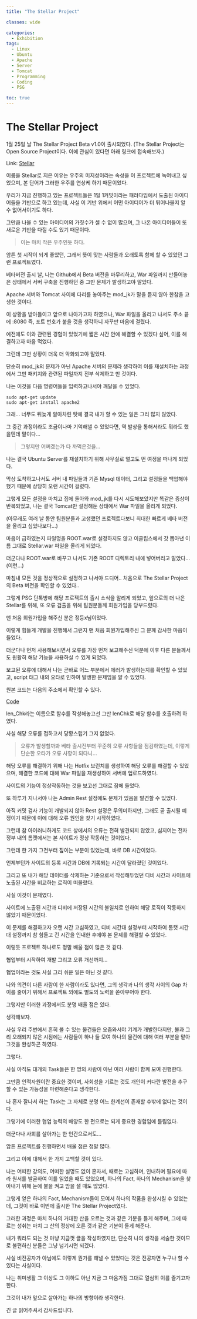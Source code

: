 ```yaml
---
title: "The Stellar Project"

classes: wide

categories:
  - Exhibition
tags:
  - Linux
  - Ubuntu
  - Apache
  - Server
  - Tomcat
  - Programming
  - Coding
  - PSG

toc: true
---
```


# The Stellar Project

1월 25일 날 The Stellar Project Beta v1.0이 출시되었다.
(The Stellar Project는 Open Source Project이다. 이에 관심이 있다면 아래 링크에 접속해보자.)

Link: [Stellar](https://github.com/psgstellar/Stellar "The Stellar Project Link")

이름을 Stellar로 지은 이유는 우주의 미지성이라는 속성을 이 프로젝트에 녹여내고 싶었으며, 본 단어가 그러한 우주를 연상케 하기 때문이었다.

우리가 지금 진행하고 있는 프로젝트들은 1일 1커밋이라는 패러다임에서 도출된 아이디어들을 기반으로 하고 있는데, 사실 이 기반 위에서 어떤 아이디어가 더 튀어나올지 알 수 없어서이기도 하다.

그만큼 나올 수 있는 아이디어의 가짓수가 셀 수 없이 많으며, 그 나온 아이디어들이 또 새로운 기반을 다질 수도 있기 때문이다.

> 이는 마치 작은 우주인듯 하다.

암튼 첫 시작이 되게 좋았던, 그래서 뜻이 맞는 사람들과 오래토록 함께 할 수 있었던 그런 프로젝트였다.

베타버전 출시 날, 나는 Github에서 Beta 버전을 마무리하고, War 파일까지 만들어놓은 상태에서 서버 구축을 진행하던 중 그만 문제가 발생하고야 말았다.

Apache 서버와 Tomcat 사이에 다리를 놓아주는 mod_jk가 말을 듣지 않아 한참을 고생한 것이다.

이 상황을 받아들이고 앞으로 나아가고자 하였으나, War 파일을 올리고 나서도 주소 끝에 :8080 즉, 포트 번호가 붙을 것을 생각하니 자꾸만 마음에 걸렸다.

예전에도 이와 관련된 경험이 있었기에 짧은 시간 안에 해결할 수 있겠다 싶어, 이를 해결하고자 마음 먹었다.

그런데 그만 상황이 더욱 더 악화되고야 말았다.

단순히 mod_jk의 문제가 아닌 Apache 서버의 문제라 생각하여 이를 재설치하는 과정에서 그만 패키지와 관련된 파일까지 전부 삭제하고 만 것이다.

나는 이것을 다음 명령어들을 입력하고나서야 깨달을 수 있었다.

```shell
sudo apt-get update
sudo apt-get install apache2
```

그래... 너무도 뒤늦게 알아차린 탓에 결국 내가 할 수 있는 일은 그리 많지 않았다.

그 중간 과정이라도 조금이나마 기억해낼 수 있었다면, 역 발상을 통해서라도 뭐라도 했을텐데 말이다...

> 그렇지만 어쩌겠는가 다 까먹은것을...

나는 결국 Ubuntu Server를 재설치하기 위해 사무실로 멀고도 먼 여정을 떠나게 되었다.

막상 도착하고나서도 서버 내 파일들과 기존 Mysql 데이터, 그리고 설정들을 백업해야 했기 때문에 상당히 오랜 시간이 걸렸다.

그렇게 모든 설정을 마치고 집에 돌아와 mod_jk를 다시 시도해보았지만 똑같은 증상이 반복되었고, 나는 결국 Tomcat만 설정해둔 상태에서 War 파일을 올리게 되었다.

(아무래도 여러 날 동안 팀원분들과 고생했던 프로젝트다보니 최대한 빠르게 베타 버전을 올리고 싶었나보다...)

마음이 급하였는지 파일명을 ROOT.war로 설정하지도 않고 이클립스에서 갓 뽑아낸 이름 그대로 Stellar.war 파일을 올리게 되었다.

더군다나 ROOT.war로 바꾸고 나서도 기존 ROOT 디렉토리 내에 넣어버리고 말았다... (이런...)

마침내 모든 것을 정상적으로 설정하고 나서야 드디어.. 처음으로 The Stellar Project의 Beta 버전을 확인할 수 있었다..

그렇게 PSG 단톡방에 해당 프로젝트의 출시 소식을 알리게 되었고, 앞으로의 더 나은 Stellar를 위해, 또 오류 검출을 위해 팀원분들께 회원가입을 당부드렸다.

맨 처음 회원가입을 해주신 분은 정등x님이었다.

이렇게 힘들게 개발을 진행해서 그런지 맨 처음 회원가입해주신 그 분께 감사한 마음이 들었다.

더군다나 먼저 사용해보시면서 오류를 가장 먼저 보고해주신 덕분에 이후 다른 분들께서도 원활히 해당 기능을 사용하실 수 있게 되었다.

보고된 오류에 대해서 나는 곧바로 어느 부분에서 에러가 발생하는지를 확인할 수 있었고, script 태그 내의 오타로 인하여 발생한 문제임을 알 수 있었다.

원본 코드는 다음의 주소에서 확인할 수 있다.

[Code](https://github.com/psgstellar/Stellar/blob/7802a47bf1c4d1de815db9c173abe3bf973f2853/Stellar/src/main/webapp/WEB-INF/jsp/member/settings.jsp#L86-L92 "Code")

len_Chk라는 이름으로 함수를 작성해놓고선 그만 lenChk로 해당 함수를 호출하려 하였다.

사실 해당 오류를 접하고서 당황스럽기 그지 없었다.

> 오류가 발생할까봐 베타 출시전부터 꾸준히 오류 사항들을 점검하였는데, 이렇게 단순한 오타가 오류 사항이 되다니...

해당 오류를 해결하기 위해 나는 Hotfix 브런치를 생성하여 해당 오류를 해결할 수 있었으며, 해결한 코드에 대해 War 파일을 재생성하여 서버에 업로드하였다.

사이트의 기능이 정상작동하는 것을 보고선 그대로 잠에 들었다.

또 하루가 지나서야 나는 Admin Rest 설정에도 문제가 있음을 발견할 수 있었다.

아직 커밋 검사 기능이 개발되지 않아 Rest 설정은 무의미하지만, 그래도 곧 출시될 예정이기 때문에 이에 대해 오류 원인을 찾기 시작하였다.

그런데 참 아이러니하게도 코드 상에서의 오류는 전혀 발견되지 않았고, 심지어는 전자정부 내의 톰캣에서는 본 사이트가 정상 작동하는 것이었다.

그런데 한 가지 그전부터 짚이는 부분이 있었는데, 바로 DB 시간이었다.

언제부턴가 사이트의 등록 시간과 DB에 기록되는 시간이 달라졌던 것이었다.

그리고 또 내가 해당 데이터를 삭제하는 기준으로서 작성해두었던 디비 시간과 사이트에 노출된 시간을 비교하는 로직이 떠올랐다.

사실 이것이 문제였다.

사이트에 노출된 시간과 디비에 저장된 시간의 불일치로 인하여 해당 로직이 작동하지 않았기 때문이었다.

이 문제를 해결하고자 오랜 시간 고심하였고, 디비 시간대 설정부터 시작하여 톰캣 시간대 설정까지 참 힘들고 긴 시간을 인내한 후에야 본 문제를 해결할 수 있었다.

이렇듯 프로젝트 하나로도 정말 배울 점이 많은 것 같다.

협업부터 시작하여 개발 그리고 오류 개선까지...

협업이라는 것도 사실 그리 쉬운 일은 아닌 것 같다.

나와 의견이 다른 사람이 한 사람이라도 있다면, 그의 생각과 나의 생각 사이의 Gap 차이를 줄이기 위해서 프로젝트 외에도 별도의 노력을 쏟아부어야 한다.

그렇지만 이러한 과정에서도 분명 배울 점은 있다.

생각해보자.

사실 우리 주변에서 흔히 볼 수 있는 물건들은 요즘와서야 기계가 개발한다지만, 불과 그리 오래되지 않은 시점에는 사람들이 하나 둘 모여 하나의 물건에 대해 여러 부분을 맡아 그것을 완성하곤 하였다.

그렇다.

사실 아직도 대개의 Task들은 한 명의 사람이 아닌 여러 사람이 함께 모여 진행한다.

그만큼 인적자원이란 중요한 것이며, 사회성을 기르는 것도 개인이 커다란 발전을 추구할 수 있는 가능성을 마련해준다고 생각한다.

나 혼자 잘나서 하는 Task는 그 자체로 분명 어느 한계선이 존재할 수밖에 없다는 것이다.

그렇기에 이러한 협업 능력의 배양도 한 편으로는 되게 중요한 경험임에 틀림없다.

더군다나 사회를 살아가는 한 인간으로서도...

암튼 프로젝트를 진행하면서 배울 점은 정말 많다.

그리고 이에 대해서 한 가지 고백할 것이 있다.

나는 어떠한 강의도, 어떠한 설명도 없이 혼자서, 때로는 고심하며, 인내하며 필요에 따라 원서를 발굴하여 이를 읽었을 때도 있었으며, 하나의 Fact, 하나의 Mechanism을 찾아내기 위해 눈에 불을 켜고 밤을 샐 때도 많았다.

그렇게 얻은 하나의 Fact, Mechanism들이 모여서 하나의 작품을 완성시킬 수 있었는데, 그것이 바로 이번에 출시한 The Stellar Project였다.

그러한 과정은 마치 하나의 거대한 산을 오르는 것과 같은 기분을 들게 해주며, 그에 따르는 성취는 마치 그 산의 정상에 오른 것과 같은 기분이 들게 해준다.

내가 뭐라도 되는 것 마냥 지금껏 글을 작성하였지만, 단순히 나의 생각을 서술한 것이므로 불편하신 분들은 그냥 넘기시면 되겠다.

사실 비전공자가 아님에도 이렇게 뭔가를 해낼 수 있었다는 것은 전공자면 누구나 할 수 있다는 사실이다.

나는 취미생활 그 이상도 그 이하도 아닌 지금 그 마음가짐 그대로 열심히 이를 즐기고자 한다.

그것이 내가 앞으로 살아가는 하나의 방향이라 생각한다.

긴 글 읽어주셔서 감사드립니다.
